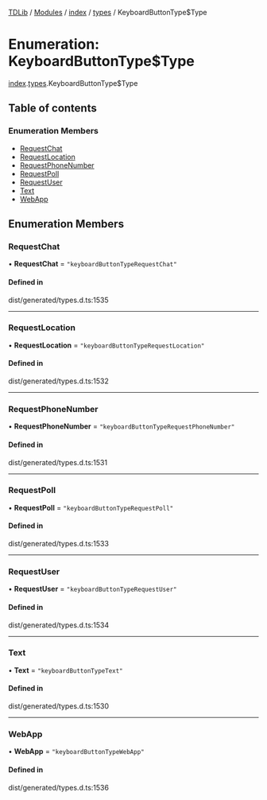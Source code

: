 [TDLib](../README.md) / [Modules](../modules.md) / [index](../modules/index.md) / [types](../modules/index.types.md) / KeyboardButtonType$Type

# Enumeration: KeyboardButtonType$Type

[index](../modules/index.md).[types](../modules/index.types.md).KeyboardButtonType$Type

## Table of contents

### Enumeration Members

- [RequestChat](index.types.KeyboardButtonType_Type.md#requestchat)
- [RequestLocation](index.types.KeyboardButtonType_Type.md#requestlocation)
- [RequestPhoneNumber](index.types.KeyboardButtonType_Type.md#requestphonenumber)
- [RequestPoll](index.types.KeyboardButtonType_Type.md#requestpoll)
- [RequestUser](index.types.KeyboardButtonType_Type.md#requestuser)
- [Text](index.types.KeyboardButtonType_Type.md#text)
- [WebApp](index.types.KeyboardButtonType_Type.md#webapp)

## Enumeration Members

### RequestChat

• **RequestChat** = ``"keyboardButtonTypeRequestChat"``

#### Defined in

dist/generated/types.d.ts:1535

___

### RequestLocation

• **RequestLocation** = ``"keyboardButtonTypeRequestLocation"``

#### Defined in

dist/generated/types.d.ts:1532

___

### RequestPhoneNumber

• **RequestPhoneNumber** = ``"keyboardButtonTypeRequestPhoneNumber"``

#### Defined in

dist/generated/types.d.ts:1531

___

### RequestPoll

• **RequestPoll** = ``"keyboardButtonTypeRequestPoll"``

#### Defined in

dist/generated/types.d.ts:1533

___

### RequestUser

• **RequestUser** = ``"keyboardButtonTypeRequestUser"``

#### Defined in

dist/generated/types.d.ts:1534

___

### Text

• **Text** = ``"keyboardButtonTypeText"``

#### Defined in

dist/generated/types.d.ts:1530

___

### WebApp

• **WebApp** = ``"keyboardButtonTypeWebApp"``

#### Defined in

dist/generated/types.d.ts:1536

